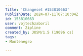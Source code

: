 ```yaml
---
Title: 'Changeset #153810663'
PublishDate: 2024-07-11T07:10:04Z
id: 153810663
user: vojtechzaboril
comment: Zipline
created_by: JOSM/1.5 (19096 cs)
tags:
- Montenegro

---
```

